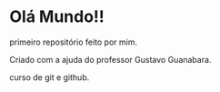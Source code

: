 # Olá Mundo!!
 primeiro repositório feito por mim.

 Criado com a ajuda do professor Gustavo Guanabara.

 curso de git e github.


